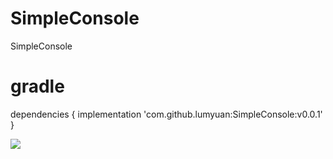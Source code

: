 # SimpleConsole
 SimpleConsole

# gradle
dependencies {
	        implementation 'com.github.lumyuan:SimpleConsole:v0.0.1'
	}

[![](https://jitpack.io/v/lumyuan/SimpleConsole.svg)](https://jitpack.io/#lumyuan/SimpleConsole)
